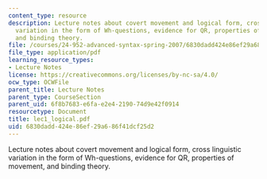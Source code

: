 ```yaml
---
content_type: resource
description: Lecture notes about covert movement and logical form, cross linguistic
  variation in the form of Wh-questions, evidence for QR, properties of movement,
  and binding theory.
file: /courses/24-952-advanced-syntax-spring-2007/6830dadd424e86ef29a686f41dcf25d2_lec1_logical.pdf
file_type: application/pdf
learning_resource_types:
- Lecture Notes
license: https://creativecommons.org/licenses/by-nc-sa/4.0/
ocw_type: OCWFile
parent_title: Lecture Notes
parent_type: CourseSection
parent_uid: 6f8b7683-e6fa-e2e4-2190-74d9e42f0914
resourcetype: Document
title: lec1_logical.pdf
uid: 6830dadd-424e-86ef-29a6-86f41dcf25d2
---
```

Lecture notes about covert movement and logical form, cross linguistic variation in the form of Wh-questions, evidence for QR, properties of movement, and binding theory.